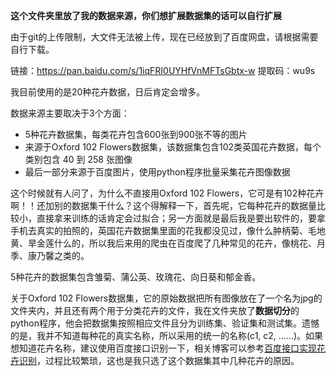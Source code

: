 **这个文件夹里放了我的数据来源，你们想扩展数据集的话可以自行扩展**

由于git的上传限制，大文件无法被上传，现在已经放到了百度网盘，请根据需要自行下载。

链接：https://pan.baidu.com/s/1iqFRI0UYHfVnMFTsGbtx-w   提取码：wu9s

我目前使用的是20种花卉数据，日后肯定会增多。

数据来源主要取决于3个方面：

- 5种花卉数据集，每类花卉包含600张到900张不等的图片
- 来源于Oxford 102 Flowers数据集，该数据集包含102类英国花卉数据，每个类别包含 40 到 258 张图像
- 最后一部分来源于百度图片，使用python程序批量采集花卉图像数据

这个时候就有人问了，为什么不直接用Oxford 102 Flowers，它可是有102种花卉啊！！还加别的数据集干什么？这个得解释一下，首先呢，它每种花卉的数据量比较小，直接拿来训练的话肯定会过拟合；另一方面就是最后我是要出软件的，要拿手机去真实的拍照的，英国花卉数据集里面的花我都没见过，像什么肿柄菊、毛地黄、旱金莲什么的，所以我后来用的爬虫在百度爬了几种常见的花卉，像桃花、月季、康乃馨之类的。

5种花卉的数据集包含雏菊、蒲公英、玫瑰花、向日葵和郁金香。

关于Oxford 102 Flowers数据集，它的原始数据把所有图像放在了一个名为jpg的文件夹内，并且还有两个用于分类花卉的文件，我在文件夹放了**数据切分**的python程序，他会把数据集按照相应文件且分为训练集、验证集和测试集。遗憾的是，我并不知道每种花的真实名称，所以采用的统一的名称(c1, c2, ……)。如果想知道花卉名称，建议使用百度接口识别一下，相关博客可以参考[百度接口实现花卉识别](https://juejin.im/post/5e43f2af6fb9a07c91100bb3)，过程比较繁琐，这也是我只选了这个数据集其中几种花卉的原因。





